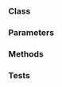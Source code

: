<!-- @id aicJ8TS0ih61S68ZrCXL9b -->
### Class

<!-- @id WBKIgZKTq765aDoqzJxTtA -->
### Parameters

<!-- @id FfBo3JOAYo9TNbmUDQe6Vk -->
### Methods

<!-- @id w4IKvNFnVWamqXZklMaxyn -->
### Tests